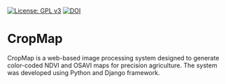 [![License: GPL v3](https://img.shields.io/badge/License-GPLv3-blue.svg)](https://www.gnu.org/licenses/gpl-3.0)
[![DOI](https://zenodo.org/badge/277069649.svg)](https://zenodo.org/badge/latestdoi/277069649)
# CropMap
CropMap is a web-based image processing system designed to generate color-coded NDVI and OSAVI maps for precision agriculture. The system was developed using Python and Django framework.

